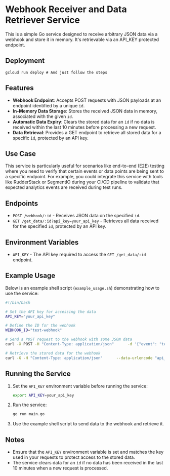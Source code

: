 
# Webhook Receiver and Data Retriever Service

This is a simple Go service designed to receive arbitrary JSON data via a webhook and store it in memory.
It's retrievable via an API_KEY protected endpoint.

## Deployment

```
gcloud run deploy # And just follow the steps
```

## Features

- **Webhook Endpoint**: Accepts POST requests with JSON payloads at an endpoint identified by a unique `id`.
- **In-Memory Data Storage**: Stores the received JSON data in memory, associated with the given `id`.
- **Automatic Data Expiry**: Clears the stored data for an `id` if no data is received within the last 10 minutes before processing a new request.
- **Data Retrieval**: Provides a GET endpoint to retrieve all stored data for a specific `id`, protected by an API key.

## Use Case

This service is particularly useful for scenarios like end-to-end (E2E) testing where you need to verify that certain events or data points are being sent to a specific endpoint. For example, you could integrate this service with tools like RudderStack or SegmentIO during your CI/CD pipeline to validate that expected analytics events are received during test runs.

## Endpoints

- `POST /webhook/:id` - Receives JSON data on the specified `id`.
- `GET /get_data/:id?api_key=your_api_key` - Retrieves all data received for the specified `id`, protected by an API key.

## Environment Variables

- `API_KEY` - The API key required to access the `GET /get_data/:id` endpoint.

## Example Usage

Below is an example shell script (`example_usage.sh`) demonstrating how to use the service:

```bash
#!/bin/bash

# Set the API key for accessing the data
API_KEY="your_api_key"

# Define the ID for the webhook
WEBHOOK_ID="test-webhook"

# Send a POST request to the webhook with some JSON data
curl -X POST -H "Content-Type: application/json"      -d '{"event": "test_event", "value": 42}'      http://localhost:8080/webhook/$WEBHOOK_ID

# Retrieve the stored data for the webhook
curl -G -H "Content-Type: application/json"      --data-urlencode "api_key=$API_KEY"      http://localhost:8080/get_data/$WEBHOOK_ID
```

## Running the Service

1. Set the `API_KEY` environment variable before running the service:
   ```bash
   export API_KEY=your_api_key
   ```
2. Run the service:
   ```bash
   go run main.go
   ```
3. Use the example shell script to send data to the webhook and retrieve it.

## Notes

- Ensure that the `API_KEY` environment variable is set and matches the key used in your requests to protect access to the stored data.
- The service clears data for an `id` if no data has been received in the last 10 minutes when a new request is processed.
